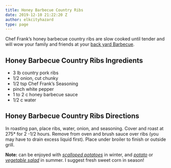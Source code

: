 ```yaml
---
title: Honey Barbecue Country Ribs
date: 2019-12-10 21:22:20 Z
author: elkcityhazard
type: page
---
```


Chef Frank&#8217;s honey barbecue country ribs are slow cooked until tender and will wow your family and friends at your <a href="http://192.168.0.11/wordpress/grilling-cookouts-and-barbecues/" rel="noopener noreferrer" target="_blank">back yard Barbecue</a>.

## Honey Barbecue Country Ribs Ingredients

  * 3 lb country pork ribs
  * 1/2 onion, cut chunky
  * 1/2 tsp Chef Frank&#8217;s Seasoning
  * pinch white pepper
  * 1 to 2 c honey barbecue sauce
  * 1/2 c water

## Honey Barbecue Country Ribs Directions

In roasting pan, place ribs, water, onion, and seasoning. Cover and roast at 275* for 2 -1/2 hours. Remove from oven and brush sauce over ribs (you may have to drain excess liquid first). Place under broiler to finish or outside grill.

**Note:** can be enjoyed with _<a href="/wordpress/chef-franks-seasoning-recipes/scalloped-potatoes-grandmas-comfort-food/" rel="noopener noreferrer" target="_blank">scalloped potatoes</a>_ in winter, and _<a href="/wordpress/vegetables-and-salad-recipes/potato-salad-recipe/" rel="noopener noreferrer" target="_blank">potato</a>_ or _<a href="/wordpress/vegetables-and-salad-recipes/" rel="noopener noreferrer" target="_blank">vegetable salad</a>_ in summer. I suggest fresh sweet corn in season!